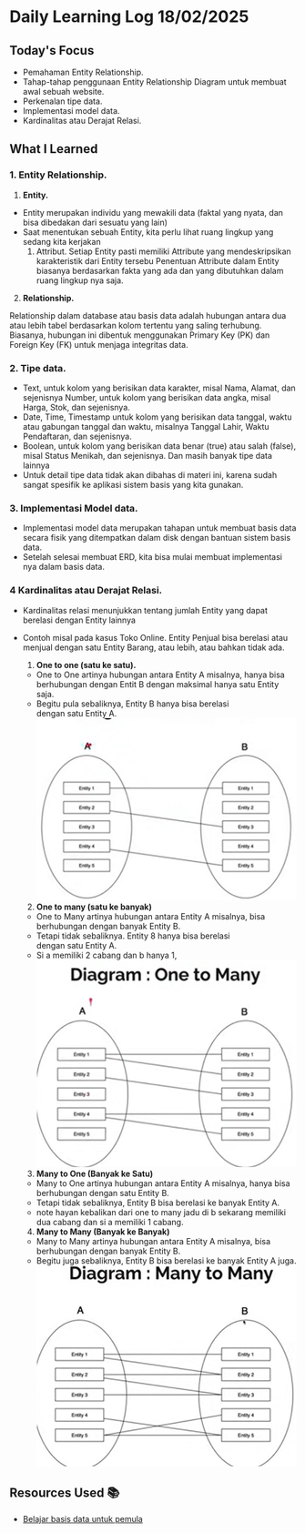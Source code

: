 # Daily Learning Log 18/02/2025

## Today's Focus

- Pemahaman Entity Relationship.
- Tahap-tahap penggunaan Entity Relationship Diagram untuk membuat awal sebuah website.
- Perkenalan tipe data.
- Implementasi model data.
- Kardinalitas atau Derajat Relasi.

## What I Learned

### 1. Entity Relationship.

1. **Entity.**

- Entity merupakan individu yang mewakili data (faktal yang nyata, dan bisa dibedakan dari sesuatu yang lain)
- Saat menentukan sebuah Entity, kita perlu lihat ruang lingkup yang sedang kita kerjakan
  1. Attribut.
Setiap Entity pasti memiliki Attribute yang mendeskripsikan karakteristik dari Entity tersebu Penentuan Attribute dalam Entity biasanya berdasarkan fakta yang ada dan yang dibutuhkan dalam ruang lingkup nya saja.

2. **Relationship.**

Relationship dalam database atau basis data adalah hubungan antara dua atau lebih tabel berdasarkan kolom tertentu yang saling terhubung. Biasanya, hubungan ini dibentuk menggunakan Primary Key (PK) dan Foreign Key (FK) untuk menjaga integritas data.

### 2. Tipe data.

- Text, untuk kolom yang berisikan data karakter, misal Nama, Alamat, dan sejenisnya Number, untuk kolom yang berisikan data angka, misal Harga, Stok, dan sejenisnya.
- Date, Time, Timestamp untuk kolom yang berisikan data tanggal, waktu atau gabungan tanggal dan waktu, misalnya Tanggal Lahir, Waktu Pendaftaran, dan sejenisnya.
- Boolean, untuk kolom yang berisikan data benar (true) atau salah (false), misal Status Menikah, dan sejenisnya.
  Dan masih banyak tipe data lainnya
- Untuk detail tipe data tidak akan dibahas di materi ini, karena sudah sangat spesifik ke aplikasi sistem basis yang kita gunakan.

### 3. Implementasi Model data.

- Implementasi model data merupakan tahapan untuk membuat basis data secara fisik yang ditempatkan dalam disk dengan bantuan sistem basis data.
- Setelah selesai membuat ERD, kita bisa mulai membuat implementasi nya dalam basis data.

### 4 Kardinalitas atau Derajat Relasi.

- Kardinalitas relasi menunjukkan tentang jumlah Entity yang dapat berelasi dengan Entity lainnya
- Contoh misal pada kasus Toko Online. Entity Penjual bisa berelasi atau menjual dengan satu Entity Barang, atau lebih, atau bahkan tidak ada.

  1. **One to one (satu ke satu).**

  - One to One artinya hubungan antara Entity A misalnya, hanya bisa berhubungan dengan Entit B dengan maksimal hanya satu Entity saja.
  - Begitu pula sebaliknya, Entity B hanya bisa berelasi dengan satu Entity A.
  ![alt text](../../assets/pict004.png)


  2. **One to many (satu ke banyak)**

  - One to Many artinya hubungan antara Entity A misalnya, bisa berhubungan dengan banyak Entity B.
  - Tetapi tidak sebaliknya. Entity 8 hanya bisa berelasi dengan satu Entity A.
  - Si a memiliki 2 cabang dan b hanya 1,
![alt text](../../assets/pict005.png)

  3. **Many to One (Banyak ke Satu)**

  - Many to One artinya hubungan antara Entity A misalnya, hanya bisa berhubungan dengan satu Entity B.
  - Tetapi tidak sebaliknya, Entity B bisa berelasi ke banyak Entity A.
  - note hayan kebalikan dari one to many jadu di b sekarang memiliki dua cabang dan si a memiliki 1 cabang.

  4. **Many to Many (Banyak ke Banyak)**

  - Many to Many artinya hubungan antara Entity A misalnya, bisa berhubungan dengan banyak Entity B.
  - Begitu juga sebaliknya, Entity B bisa berelasi ke banyak Entity A juga.
![alt text](../../assets/pict006.png)

## Resources Used 📚

- [Belajar basis data untuk pemula](https://youtu.be/S4igMZFCvh8?si=Qds5Y0-nIs9h83A1)
